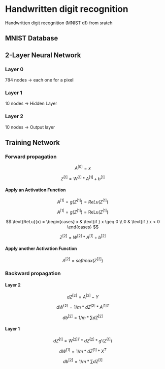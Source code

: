 # Handwritten digit recognition
Handwritten digit recognition (MNIST df) from sratch

## MNIST Database

## 2-Layer Neural Network

### Layer 0
784 nodes -> each one for a pixel

### Layer 1
10 nodes -> Hidden Layer

### Layer 2
10 nodes -> Output layer

## Training Network

### Forward propagation
$$
A^{[0]} = x
$$

$$
Z^{[1]} = W^{[1]}*A^{[1]} + b^{[1]}
$$

#### Apply an Activation Function

$$
A^{[1]} = g(Z^{[1]}) = ReLu(Z^{[1]})
$$

$$
A^{[1]} = g(Z^{[1]}) = \text{ReLu}(Z^{[1]})
$$

$$
\text{ReLu}(x) = \begin{cases} 
      x & \text{if } x \geq 0 \\
      0 & \text{if } x < 0 
   \end{cases}
$$

$$
Z^{[2]} = W^{[2]}*A^{[1]} + b^{[2]}
$$

#### Apply another Activation Function
$$
A^{[2]} = softmax(Z^{[2]})
$$


### Backward propagation
#### Layer 2
$$
dZ^{[2]} = A^{[2]} - Y
$$

$$
dW^{[2]} = 1/m*dZ^{[2]} * A^{[1]T}
$$

$$
db^{[2]} = 1/m*\sum_{}dZ^{[2]}
$$

#### Layer 1
$$
dZ^{[1]} = W^{[2]T} * dZ^{[2]} * g'(Z^{[1]})
$$

$$
dW^{[1]} = 1/m*dZ^{[1]} * X^T
$$

$$
db^{[2]} = 1/m*\sum_{}dZ^{[1]}
$$